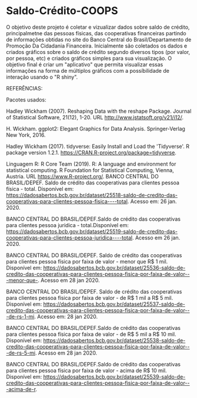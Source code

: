# Saldo-Crédito-COOPS
O objetivo deste projeto é coletar e vizualizar dados sobre saldo de crédito, principalmetne das pessoas físicas, das cooperativas financeiras partindo de informações obtidas no site do Banco Central do Brasil/Departamento de Promoção Da Cidadania Financeira. Inicialmente são coletados os dados e criados gráficos sobre o saldo de crédito segundo diversos tipos (por valor, por pessoa, etc) e criados gráficos simples para sua visualização.  O objetivo final é criar um "aplicativo" que permita visualizar essas informações na forma de múltiplos gráficos com a possíbilidade de interação usando o "R shiny". 

REFERÊNCIAS:

Pacotes usados:

Hadley Wickham (2007). Reshaping Data with the reshape Package. Journal of
Statistical Software, 21(12), 1-20. URL http://www.jstatsoft.org/v21/i12/.
  
H. Wickham. ggplot2: Elegant Graphics for Data Analysis. Springer-Verlag New York,
2016.

Hadley Wickham (2017). tidyverse: Easily Install and Load the 'Tidyverse'. R package
version 1.2.1. https://CRAN.R-project.org/package=tidyverse.

Linguagem R:
R Core Team (2019). R: A language and environment for statistical computing. R
Foundation for Statistical Computing, Vienna, Austria. URL https://www.R-project.org/.
BANCO CENTRAL DO BRASIL/DEPEF. Saldo de crédito das cooperativas para clientes pessoa física - total. Disponível em: <https://dadosabertos.bcb.gov.br/dataset/25518-saldo-de-credito-das-cooperativas-para-clientes-pessoa-fisica----total>. Acesso em: 26 jan. 2020.

BANCO CENTRAL DO BRASIL/DEPEF.Saldo de crédito das cooperativas para clientes pessoa juridica - total.Disponível em: <https://dadosabertos.bcb.gov.br/dataset/25519-saldo-de-credito-das-cooperativas-para-clientes-pessoa-juridica----total>. Acesso em 26 jan. 2020.

BANCO CENTRAL DO BRASIL/DEPEF. Saldo de crédito das cooperativas para clientes pessoa física por faixa de valor - menor que R$ 1 mil. Disponível em: <https://dadosabertos.bcb.gov.br/dataset/25536-saldo-de-credito-das-cooperativas-para-clientes-pessoa-fisica-por-faixa-de-valor---menor-que->. Acesso em 28 jan 2020.

BANCO CENTRAL DO BRASIL/DEPEF. Saldo de crédito das cooperativas para clientes pessoa física por faixa de valor - de R$ 1 mil a R$ 5 mil.
Disponível em: <https://dadosabertos.bcb.gov.br/dataset/25537-saldo-de-credito-das-cooperativas-para-clientes-pessoa-fisica-por-faixa-de-valor---de-rs-1-mi>. Acesso em: 28 jan 2020.

BANCO CENTRAL DO BRASIL/DEPEF.Saldo de crédito das cooperativas para clientes pessoa física por faixa de valor - de R$ 5 mil a R$ 10 mil. 
 Disponível em: <https://dadosabertos.bcb.gov.br/dataset/25538-saldo-de-credito-das-cooperativas-para-clientes-pessoa-fisica-por-faixa-de-valor---de-rs-5-mi>. Acesso em 28 jan 2020.

BANCO CENTRAL DO BRASIL/DEPEF.Saldo de crédito das cooperativas para clientes pessoa física por faixa de valor - acima de R$ 10 mil. Disponível em: <https://dadosabertos.bcb.gov.br/dataset/25539-saldo-de-credito-das-cooperativas-para-clientes-pessoa-fisica-por-faixa-de-valor---acima-de-r>.
